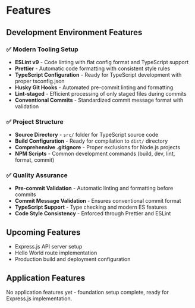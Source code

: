 # Features

## Development Environment Features

### ✅ Modern Tooling Setup
- **ESLint v9** - Code linting with flat config format and TypeScript support
- **Prettier** - Automatic code formatting with consistent style rules
- **TypeScript Configuration** - Ready for TypeScript development with proper tsconfig.json
- **Husky Git Hooks** - Automated pre-commit linting and formatting
- **Lint-staged** - Efficient processing of only staged files during commits
- **Conventional Commits** - Standardized commit message format with validation

### ✅ Project Structure
- **Source Directory** - `src/` folder for TypeScript source code
- **Build Configuration** - Ready for compilation to `dist/` directory  
- **Comprehensive .gitignore** - Proper exclusions for Node.js projects
- **NPM Scripts** - Common development commands (build, dev, lint, format, commit)

### ✅ Quality Assurance
- **Pre-commit Validation** - Automatic linting and formatting before commits
- **Commit Message Validation** - Ensures conventional commit format
- **TypeScript Support** - Type checking and modern ES features
- **Code Style Consistency** - Enforced through Prettier and ESLint

## Upcoming Features
- Express.js API server setup
- Hello World route implementation  
- Production build and deployment configuration

## Application Features

No application features yet - foundation setup complete, ready for Express.js implementation.